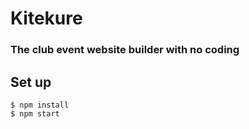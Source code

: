 Kitekure
===========

### The club event website builder with no coding

## Set up

```
$ npm install
$ npm start
```

